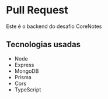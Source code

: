 # Pull Request

Este é o backend do desafio CoreNotes

## Tecnologias usadas

- Node
- Express
- MongoDB
- Prisma
- Cors
- TypeScript
